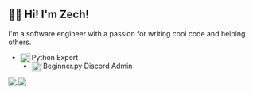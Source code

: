 ## 🙋‍♂️ Hi! I'm Zech!

I'm a software engineer with a passion for writing cool code and helping others.

- <img align="left" src="http://www.demiurgo.org/charlas/python-unittesting/img/python-logo.png" width="20px"/> Python Expert
- <img align="left" src="https://discord.com/assets/3437c10597c1526c3dbd98c737c2bcae.svg" width="20px"/> Beginner.py Discord Admin


<a href="https://github.com/anuraghazra/github-readme-stats">
  <img align="center" src="https://github-readme-stats.vercel.app/api?username=zechcodes&bg_color=ffffff&title_color=0033B6&text_color=444444" />
</a>

<a href="https://github.com/anuraghazra/convoychat">
  <img align="center" src="https://github-readme-stats.vercel.app/api/top-langs/?username=zechcodes&bg_color=ffffff&title_color=0033B6&text_color=444444" />
</a>
